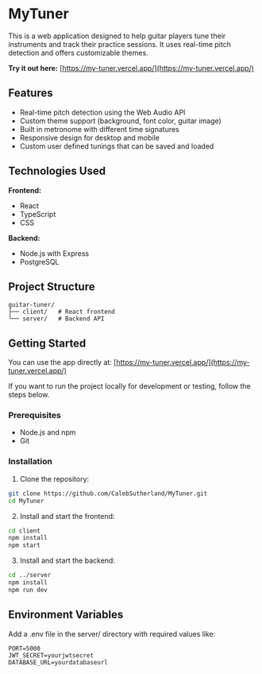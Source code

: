 # MyTuner

This is a web application designed to help guitar players tune their instruments and track their practice sessions. It uses real-time pitch detection and offers customizable themes.

**Try it out here:** [https://my-tuner.vercel.app/](https://my-tuner.vercel.app/)

## Features

- Real-time pitch detection using the Web Audio API
- Custom theme support (background, font color, guitar image)
- Built in metronome with different time signatures
- Responsive design for desktop and mobile
- Custom user defined tunings that can be saved and loaded

## Technologies Used

**Frontend:**
- React
- TypeScript
- CSS

**Backend:**
- Node.js with Express
- PostgreSQL

## Project Structure
```plaintext
guitar-tuner/
├── client/   # React frontend
└── server/   # Backend API
```

## Getting Started

You can use the app directly at:  [https://my-tuner.vercel.app/](https://my-tuner.vercel.app/)

If you want to run the project locally for development or testing, follow the steps below.

### Prerequisites

- Node.js and npm
- Git

### Installation

1. Clone the repository:
```bash
git clone https://github.com/CalebSutherland/MyTuner.git
cd MyTuner
```

2. Install and start the frontend:

```bash
cd client
npm install
npm start
```

3. Install and start the backend:

```bash
cd ../server
npm install
npm run dev
```

## Environment Variables

Add a .env file in the server/ directory with required values like:

```env
PORT=5000
JWT_SECRET=yourjwtsecret
DATABASE_URL=yourdatabaseurl
```